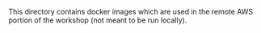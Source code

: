 This directory contains docker images which are used in the remote AWS portion of the workshop (not meant to be run locally).